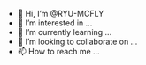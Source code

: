 - 👋 Hi, I’m @RYU-MCFLY
- 👀 I’m interested in ...
- 🌱 I’m currently learning ...
- 💞️ I’m looking to collaborate on ...
- 📫 How to reach me ...

<!---
RYU-MCFLY/RYU-MCFLY is a ✨ special ✨ repository because its `README.md` (this file) appears on your GitHub profile.
You can click the Preview link to take a look at your changes.
ONLY FOR ACADEMIC PURPOSES
Random Matrix Theory Simulations with Neural Networks
--->
